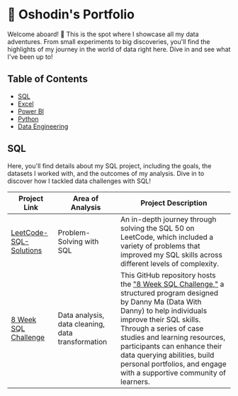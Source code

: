 # 📖 Oshodin's Portfolio

Welcome aboard! 🎉 This is the spot where I showcase all my data adventures. From small experiments to big discoveries, you'll find the highlights of my journey in the world of data right here. Dive in and see what I've been up to!
## Table of Contents
- [SQL](#SQL)
- [Excel](#project-2)
- [Power BI](#project-3)
- [Python](#project-4)
- [Data Engineering](#project-5)
  
## SQL 

Here, you'll find details about my SQL project, including the goals, the datasets I worked with, and the outcomes of my analysis. Dive in to discover how I tackled data challenges with SQL!

| Project Link | Area of Analysis | Project Description |
| ------------ | ---------------- | ------------------- |
| [LeetCode-SQL-Solutions](https://github.com/austinosho/LeetCode-SQL-Solutions) | Problem-Solving with SQL | An in-depth journey through solving the SQL 50 on LeetCode, which included a variety of problems that improved my SQL skills across different levels of complexity. |
| [8 Week SQL Challenge](link) | Data analysis, data cleaning, data transformation | This GitHub repository hosts the ["8 Week SQL Challenge,"](https://8weeksqlchallenge.com/getting-started/) a structured program designed by Danny Ma (Data With Danny) to help individuals improve their SQL skills. Through a series of case studies and learning resources, participants can enhance their data querying abilities, build personal portfolios, and engage with a supportive community of learners. |



